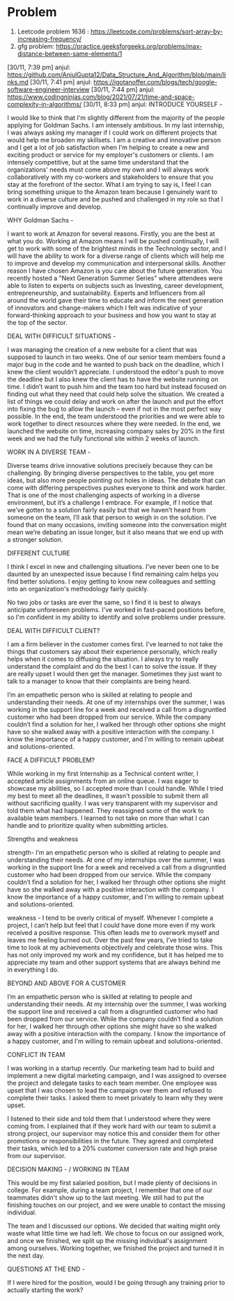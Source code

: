 # Problem

1. Leetcode problem 1636 : https://leetcode.com/problems/sort-array-by-increasing-frequency/
2. gfg problem: https://practice.geeksforgeeks.org/problems/max-distance-between-same-elements/1

[30/11, 7:39 pm] anjul: https://github.com/AnjulGupta12/Data_Structure_And_Algorithm/blob/main/links.md
[30/11, 7:41 pm] anjul: https://igotanoffer.com/blogs/tech/google-software-engineer-interview
[30/11, 7:44 pm] anjul: https://www.codingninjas.com/blog/2021/07/21/time-and-space-complexity-in-algorithms/
[30/11, 8:33 pm] anjul: INTRODUCE YOURSELF - 

I would like to think that I'm slightly different from the majority of the people applying for Goldman Sachs. I am intensely ambitious. In my last internship, I was always asking my manager if I could work on different projects that would help me broaden my skillsets. I am a creative and innovative person and I get a lot of job satisfaction when I'm helping to create a new and exciting product or service for my employer's customers or clients. I am intensely competitive, but at the same time understand that the organizations' needs must come above my own and I will always work collaboratively with my co-workers and stakeholders to ensure that you stay at the forefront of the sector. What I am trying to say is, I feel I can bring something unique to the Amazon team because I genuinely want to work in a diverse culture and be pushed and challenged in my role so that I continually improve and develop. 

WHY Goldman Sachs - 

I want to work at Amazon for several reasons. Firstly, you are the best at what you do. Working at Amazon means I will be pushed continually, I will get to work with some of the brightest minds in the Technology sector, and I will have the ability to work for a diverse range of clients which will help me to improve and develop my communication and interpersonal skills. Another reason I have chosen Amazon is you care about the future generation. You recently hosted a "Next Generation Summer Series" where attendees were able to listen to experts on subjects such as Investing, career development, entrepreneurship, and sustainability. Experts and Influencers from all around the world gave their time to educate and inform the next generation of innovators and change-makers which I felt was indicative of your forward-thinking approach to your business and how you want to stay at the top of the sector. 

DEAL WITH DIFFICULT SITUATIONS - 

I was managing the creation of a new website for a client that was supposed to launch in two weeks. One of our senior team members found a major bug in the code and he wanted to push back on the deadline, which I knew the client wouldn’t appreciate. I understood the editor's push to move the deadline but I also knew the client has to have the website running on time. I didn’t want to push him and the team too hard but instead focused on finding out what they need that could help solve the situation. We created a list of things we could delay and work on after the launch and put the effort into fixing the bug to allow the launch – even if not in the most perfect way possible. In the end, the team understood the priorities and we were able to work together to direct resources where they were needed. In the end, we launched the website on time, increasing company sales by 20% in the first week and we had the fully functional site within 2 weeks of launch.


WORK IN A DIVERSE TEAM - 

Diverse teams drive innovative solutions precisely because they can be challenging. By bringing diverse perspectives to the table, you get more ideas, but also more people pointing out holes in ideas. The debate that can come with differing perspectives pushes everyone to think and work harder. That is one of the most challenging aspects of working in a diverse environment, but it’s a challenge I embrace. For example, if I notice that we’ve gotten to a solution fairly easily but that we haven’t heard from someone on the team, I’ll ask that person to weigh in on the solution. I’ve found that on many occasions, inviting someone into the conversation might mean we’re debating an issue longer, but it also means that we end up with a stronger solution.


DIFFERENT CULTURE

I think I excel in new and challenging situations. I've never been one to be daunted by an unexpected issue because I find remaining calm helps you find better solutions. I enjoy getting to know new colleagues and settling into an organization's methodology fairly quickly.

No two jobs or tasks are ever the same, so I find it is best to always anticipate unforeseen problems. I've worked in fast-paced positions before, so I'm confident in my ability to identify and solve problems under pressure.

DEAL WITH DIFFICULT CLIENT?

I am a firm believer in the customer comes first. I’ve learned to not take the things that customers say about their experience personally, which really helps when it comes to diffusing the situation. I always try to really understand the complaint and do the best I can to solve the issue. If they are really upset I would then get the manager. Sometimes they just want to talk to a manager to know that their complaints are being heard.

 I’m an empathetic person who is skilled at relating to people and understanding their needs. At one of my internships over the summer, I was working in the support line for a week and received a call from a disgruntled customer who had been dropped from our service. While the company couldn’t find a solution for her, I walked her through other options she might have so she walked away with a positive interaction with the company. I know the importance of a happy customer, and I'm willing to remain upbeat and solutions-oriented.

FACE A DIFFICULT PROBLEM?

While working in my first Internship as a Technical content writer, I accepted article assignments from an online queue. I was eager to showcase my abilities, so I accepted more than I could handle. While I tried my best to meet all the deadlines, it wasn't possible to submit them all without sacrificing quality. I was very transparent with my supervisor and told them what had happened. They reassigned some of the work to available team members. I learned to not take on more than what I can handle and to prioritize quality when submitting articles.

Strengths and weakness

strength-
 I’m an empathetic person who is skilled at relating to people and understanding their needs. At one of my internships over the summer, I was working in the support line for a week and received a call from a disgruntled customer who had been dropped from our service. While the company couldn’t find a solution for her, I walked her through other options she might have so she walked away with a positive interaction with the company. I know the importance of a happy customer, and I'm willing to remain upbeat and solutions-oriented.

weakness - 
I tend to be overly critical of myself. Whenever I complete a project, I can’t help but feel that I could have done more even if my work received a positive response. This often leads me to overwork myself and leaves me feeling burned out. Over the past few years, I’ve tried to take time to look at my achievements objectively and celebrate those wins. This has not only improved my work and my confidence, but it has helped me to appreciate my team and other support systems that are always behind me in everything I do. 

BEYOND AND ABOVE FOR A CUSTOMER

 I’m an empathetic person who is skilled at relating to people and understanding their needs. At my internship over the summer, I was working the support line and received a call from a disgruntled customer who had been dropped from our service. While the company couldn’t find a solution for her, I walked her through other options she might have so she walked away with a positive interaction with the company. I know the importance of a happy customer, and I'm willing to remain upbeat and solutions-oriented.

CONFLICT IN TEAM

I was working in a startup recently. Our marketing team had to build and implement a new digital marketing campaign, and I was assigned to oversee the project and delegate tasks to each team member. One employee was upset that I was chosen to lead the campaign over them and refused to complete their tasks. I asked them to meet privately to learn why they were upset.

I listened to their side and told them that I understood where they were coming from. I explained that if they work hard with our team to submit a strong project, our supervisor may notice this and consider them for other promotions or responsibilities in the future. They agreed and completed their tasks, which led to a 20% customer conversion rate and high praise from our supervisor.

DECISION MAKING - / WORKING IN TEAM

This would be my first salaried position, but I made plenty of decisions in college. For example, during a team project, I remember that one of our teammates didn't show up to the last meeting. We still had to put the finishing touches on our project, and we were unable to contact the missing individual.

The team and I discussed our options. We decided that waiting might only waste what little time we had left. We chose to focus on our assigned work, and once we finished, we split up the missing individual's assignment among ourselves. Working together, we finished the project and turned it in the next day.

QUESTIONS AT THE END - 

If I were hired for the position, would I be going through any training prior to actually starting the work?

